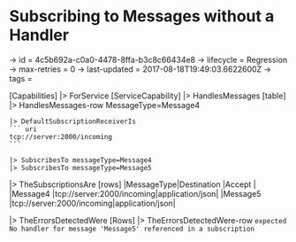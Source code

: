 # Subscribing to Messages without a Handler

-> id = 4c5b692a-c0a0-4478-8ffa-b3c8c66434e8
-> lifecycle = Regression
-> max-retries = 0
-> last-updated = 2017-08-18T19:49:03.6622600Z
-> tags =

[Capabilities]
|> ForService
    [ServiceCapability]
    |> HandlesMessages
        [table]
        |> HandlesMessages-row MessageType=Message4

    |> DefaultSubscriptionReceiverIs
    ``` uri
    tcp://server:2000/incoming
    ```

    |> SubscribesTo messageType=Message4
    |> SubscribesTo messageType=Message5

|> TheSubscriptionsAre
    [rows]
    |MessageType|Destination                  |Accept          |
    |Message4   |tcp://server:2000/incoming|application/json|
    |Message5   |tcp://server:2000/incoming|application/json|

|> TheErrorsDetectedWere
    [Rows]
    |> TheErrorsDetectedWere-row
    ``` expected
    No handler for message 'Message5' referenced in a subscription
    ```


~~~
